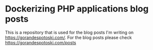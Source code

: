 # Dockerizing PHP applications blog posts

This is a repository that is used for the blog posts I'm writing on https://gorandespotoski.com/. 
For the blog posts please check https://gorandespotoski.com/posts 